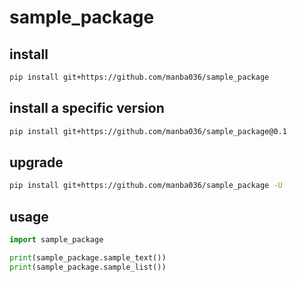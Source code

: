 # sample_package

## install

```bash
pip install git+https://github.com/manba036/sample_package
```

## install a specific version

```bash
pip install git+https://github.com/manba036/sample_package@0.1
```

## upgrade

```bash
pip install git+https://github.com/manba036/sample_package -U
```

## usage

```python
import sample_package

print(sample_package.sample_text())
print(sample_package.sample_list())
```
